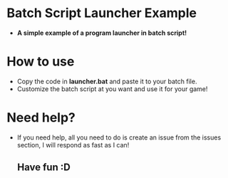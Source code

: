 # Batch Script Launcher Example

- **A simple example of a program launcher in batch script!**

# How to use

- Copy the code in **launcher.bat** and paste it to your batch file.
- Customize the batch script at you want and use it for your game!

# Need help?

- If you need help, all you need to do is create an issue from the issues section, I will respond as fast as I can!

  ## Have fun :D
